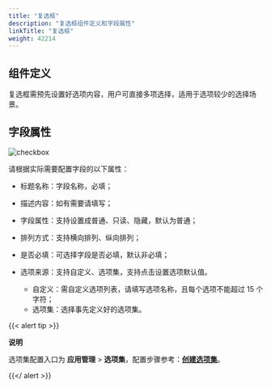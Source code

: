 ```yaml
---
title: "复选框"
description: "复选框组件定义和字段属性"
linkTitle: "复选框"
weight: 42214
---
```


## 组件定义

复选框需预先设置好选项内容，用户可直接多项选择，适用于选项较少的选择场景。

## 字段属性

![checkbox](https://raw.githubusercontent.com/quanxiang-cloud/website/main/static/images/zh/docs/manual/component/checkbox.png)

请根据实际需要配置字段的以下属性：

- 标题名称：字段名称，必填；

- 描述内容：如有需要请填写；

- 字段属性：支持设置成普通、只读、隐藏，默认为普通；

- 排列方式：支持横向排列、纵向排列；

- 是否必填：可选择字段是否必填，默认非必填；

- 选项来源：支持自定义、选项集，支持点击设置选项默认值。

  - 自定义：需自定义选项列表，请填写选项名称，且每个选项不能超过 15 个字符；
  - 选项集：选择事先定义好的选项集。

{{< alert tip >}}

**说明**

选项集配置入口为 **应用管理** > **选项集**，配置步骤参考：[**创建选项集**](https://github.com/hqc19907228/website/blob/main/content/zh/docs/manual/option_set.md)。

{{</ alert >}}

